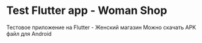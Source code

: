 # Test Flutter app - Woman Shop
Тестовое приложение на Flutter - Женский магазин
Можно скачать APK файл для Android
